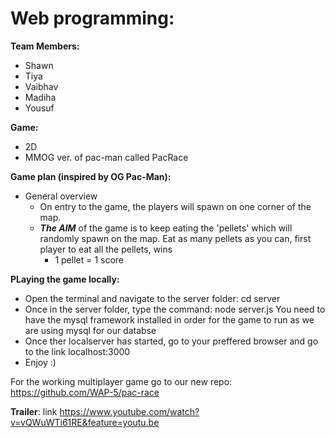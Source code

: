 # Web programming:
__Team Members:__
* Shawn 
* Tiya
* Vaibhav
* Madiha 
* Yousuf

__Game:__
* 2D
* MMOG ver. of pac-man called PacRace

__Game plan (inspired by OG Pac-Man):__
* General overview
  * On entry to the game, the players will spawn on one corner of the map.
  * ***The AIM*** of the game is to keep eating the 'pellets' which will randomly spawn on the map. Eat as many pellets as you can, first player to eat all the pellets, wins
    * 1 pellet = 1 score
    
 __PLaying the game locally:__ 

* Open the terminal and navigate to the server folder: cd server
* Once in the server folder, type the command: node server.js You need to have the mysql framework installed in order for the game to run as we are using mysql for our databse
* Once ther localserver has started, go to your preffered browser and go to the link localhost:3000
* Enjoy :)
  
  
For the working multiplayer game go to our new repo: https://github.com/WAP-5/pac-race

__Trailer__: link https://www.youtube.com/watch?v=vQWuWTi61RE&feature=youtu.be

